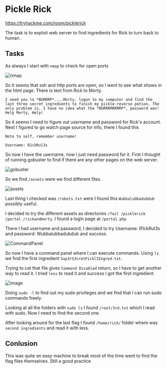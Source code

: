 # Pickle Rick

https://tryhackme.com/room/picklerick

The task is to exploit web server to find ingredients for Rick to turn back to human.

## Tasks

As always I start with ```nmap``` to check for open ports

<img alt="nmap" src="https://github.com/user-attachments/assets/75ef3e30-d30a-4acf-90c1-c49c32ae3f59" />

So it seems that ssh and http ports are open, so I went to see what shows in the html page. There is text from Rick to Morty.

```I need you to *BURRRP*....Morty, logon to my computer and find the last three secret ingredients to finish my pickle-reverse potion. The only problem is, I have no idea what the *BURRRRRRRRP*, password was! Help Morty, Help!```

So it seems I need to figure out username and password for Rick's account. Next I figured to go watch page source for info, there I found this
```
Note to self, remember username!

Username: R1ckRul3s
```

So now I have the username, now I just need password for it. First I thought of running gobuster to find if there are any other pages on the web server.

<img alt="gobuster" src="https://github.com/user-attachments/assets/9de11137-b52f-4635-83da-46d3f648b9b5" />

So we find ```/assets``` were we find different files.

<img alt="assets" src="https://github.com/user-attachments/assets/a8fa141c-7eb2-422a-9f99-9914d2343581" />

Last thing I checked was ```/robots.txt``` were I found this ```Wubbalubbadubdub``` possibly useful.

I decided to try the different assets as directories ```/fail /picklerick /portal /rickandmorty```. I found a login page at ```/portal.php```

There I had username and password, I decided to try Username: R1ckRul3s and password: Wubbalubbadubdub and success.

<img alt="CommandPanel" src="https://github.com/user-attachments/assets/54f12dc0-a7bb-4e5d-8697-1413bf6708f3" />

So now I have a command panel where I can execute commands. Using ```ls``` we find the first ingredient ```Sup3rS3cretPickl3Ingred.txt```.

Trying to cat that file gives ```Command Disabled``` return, so I have to get another way to read it. I tried ```less``` to read it and success I got the first ingredient.

<img alt="image" src="https://github.com/user-attachments/assets/22270c55-9eed-4947-bb6f-55b22f273673" />

Doing ```sudo -l``` to find out my sudo privileges and we find that I can run sudo commands freely. 

Looking at all the folders with ```sudo ls``` I found ```/root/3rd.txt``` which I read with sudo. Now I need to find the second one.

After looking around for the last flag I found ```/home/rick/``` folder where was ```second ingredients``` and read it with less.


## Conlusion

This was quite an easy machine to break most of the time went to find the flag files themselves. Still a good practice
